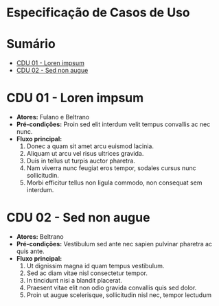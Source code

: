 # Especificação de Casos de Uso

# Sumário

- [CDU 01 - Loren impsum](#cdu-01---loren-impsum)
- [CDU 02 - Sed non augue](#cdu-02---sed-non-augue)

# CDU 01 - Loren impsum
 - **Atores:** Fulano e Beltrano
 - **Pré-condições:** Proin sed elit interdum velit tempus convallis ac nec nunc.
 - **Fluxo principal:**
   1. Donec a quam sit amet arcu euismod lacinia.
   2. Aliquam ut arcu vel risus ultrices gravida.
   3. Duis in tellus ut turpis auctor pharetra.
   4. Nam viverra nunc feugiat eros tempor, sodales cursus nunc sollicitudin.
   5. Morbi efficitur tellus non ligula commodo, non consequat sem interdum.
   
# CDU 02 - Sed non augue
 - **Atores:** Beltrano
 - **Pré-condições:** Vestibulum sed ante nec sapien pulvinar pharetra ac quis ante.
 - **Fluxo principal:**
   1. Ut dignissim magna id quam tempus vestibulum.
   2. Sed ac diam vitae nisl consectetur tempor.
   3. In tincidunt nisi a blandit placerat.
   4. Praesent vitae elit non odio gravida convallis quis sed dolor.
   5. Proin ut augue scelerisque, sollicitudin nisl nec, tempor lectudum
